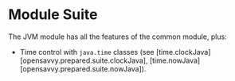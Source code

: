 # Module Suite

The JVM module has all the features of the common module, plus:

- Time control with `java.time` classes (see [time.clockJava][opensavvy.prepared.suite.clockJava], [time.nowJava][opensavvy.prepared.suite.nowJava]).
